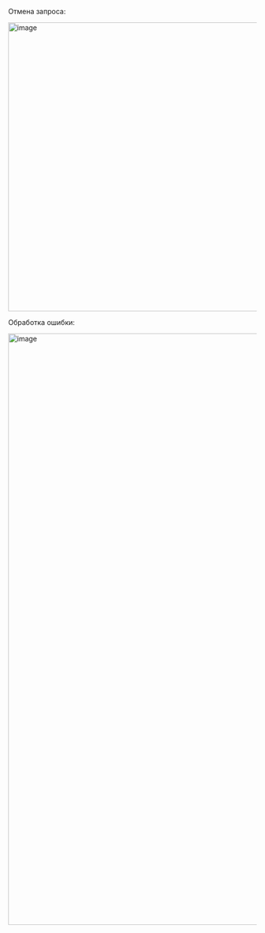 Отмена запроса:

<img width="586" alt="image" src="https://github.com/v0blaa/RXSwift/assets/89926329/20ca8cb2-9d8d-49a1-9ddc-19b301d7e66b">

Обработка ошибки:


<img width="1200" alt="image" src="https://github.com/v0blaa/RXSwift/assets/89926329/d6497a96-95c5-40a1-839e-87afb9eff748">

